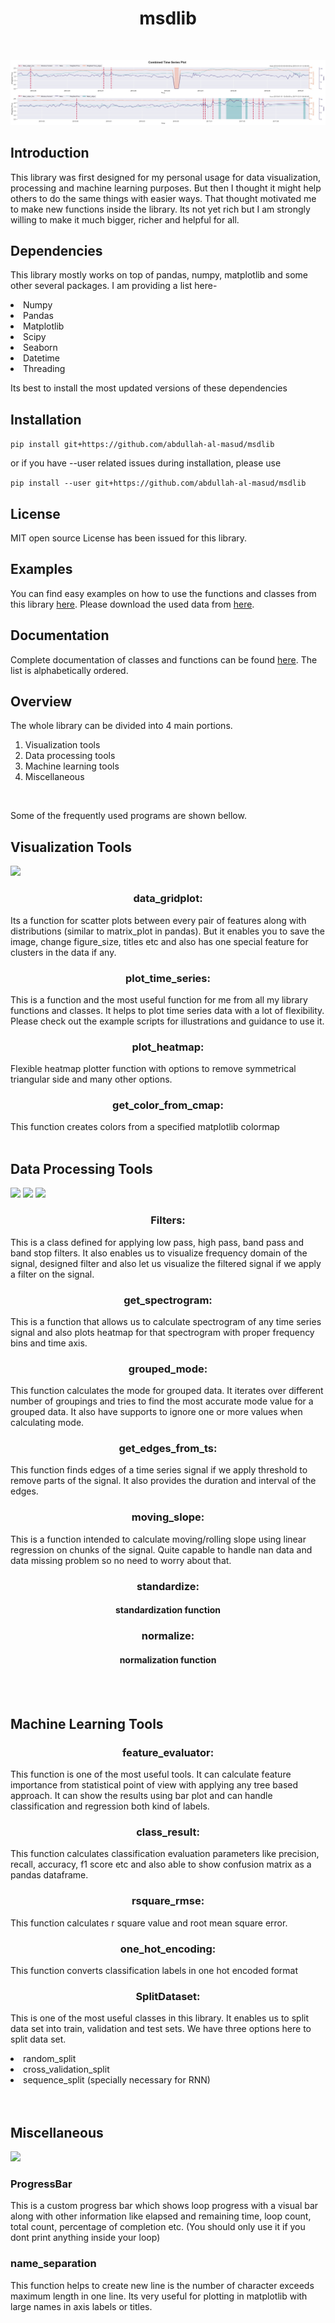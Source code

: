 <center>
<h1>
  msdlib
</h1>
</center>
<br>


![](msdlib/images/Combined%20Time%20Series%20Plot.jpg)
<br>


<h2>
    Introduction
</h2>

This library was first designed for my personal usage for data visualization, processing and machine learning purposes. But then I thought it might help others to do the same things with easier ways. That thought motivated me to make new functions inside the library. Its not yet rich but I am strongly willing to make it much bigger, richer and helpful for all.
<br>


<h2>
    Dependencies
</h2>

This library mostly works on top of pandas, numpy, matplotlib and some other several packages. I am providing a list here-
<li>Numpy</li>
<li>Pandas</li>
<li>Matplotlib</li>
<li>Scipy</li>
<li>Seaborn</li>
<li>Datetime</li>
<li>Threading</li>


Its best to install the most updated versions of these dependencies
<br>


<h2>
  Installation
</h2>

```pip install git+https://github.com/abdullah-al-masud/msdlib```

or if you have --user related issues during installation, please use

```pip install --user git+https://github.com/abdullah-al-masud/msdlib```
<br>


<h2>
    License
</h2>

MIT open source License has been issued for this library.
<br>


<h2>
  Examples
</h2>

You can find easy examples on how to use the functions and classes from this library [here](https://github.com/abdullah-al-masud/msdlib/tree/master/msdlib/examples).
Please download the used data from [here](https://drive.google.com/open?id=15gKhIKcNncteSxJxr0GEC967UwL51l5n).
<br>

<h2>
  Documentation
</h2>

Complete documentation of classes and functions can be found [here](https://github.com/abdullah-al-masud/msdlib/blob/master/DOC.md). The list is alphabetically ordered.

<h2>
    Overview
</h2>

The whole library can be divided into 4 main portions.

1. Visualization tools
2. Data processing tools
3. Machine learning tools
4. Miscellaneous
<br>

Some of the frequently used programs are shown bellow.


<h2>
    Visualization Tools
</h2>

![](msdlib/images/All%20Columns%20Grid%20Plot.jpg)

<center><h3>
    data_gridplot:
</h3></center>

Its a function for scatter plots between every pair of features along with distributions (similar to matrix_plot in pandas). But it enables you to save the image, change figure_size, titles etc and also has one special feature for clusters in the data if any.

<center><h3>
    plot_time_series:
</h3></center>

This is a function and the most useful function for me from all my library functions and classes. It helps to plot time series data with a lot of flexibility. Please check out the example scripts for illustrations and guidance to use it.

<center><h3>
    plot_heatmap:
</h3></center>

Flexible heatmap plotter function with options to remove symmetrical triangular side and many other options.

<center><h3>
    get_color_from_cmap:
</h3></center>

This function creates colors from a specified matplotlib colormap
<br>
<br>


<h2>
    Data Processing Tools
</h2>

![](msdlib/images/filter_spectrum.png)
![](msdlib/images/filtered_freq_spectrum.png)
![](msdlib/images/time_series_filtered.png)

<center><h3>
    Filters:
</h3></center>

This is a class defined for applying low pass, high pass, band pass and band stop filters. It also enables us to visualize frequency domain of the signal, designed filter and also let us visualize the filtered signal if we apply a filter on the signal.

<center><h3>
    get_spectrogram:
</h3></center>

This is a function that allows us to calculate spectrogram of any time series signal and also plots heatmap for that spectrogram with proper frequency bins and time axis.

<center><h3>
    grouped_mode:
</h3></center>

This function calculates the mode for grouped data. It iterates over different number of groupings and tries to find the most accurate mode value for a grouped data. It also have supports to ignore one or more values when calculating mode.

<center><h3>
    get_edges_from_ts:
</h3></center>

This function finds edges of a time series signal if we apply threshold to remove parts of the signal. It also provides the duration and interval of the edges.

<center><h3>
    moving_slope:
</h3></center>

This is a function intended to calculate moving/rolling slope using linear regression on chunks of the signal. Quite capable to handle nan data and data missing problem so no need to worry about that.

<center><h3>
    standardize: <h4>standardization function</h4>
</h3></center>

<center><h3>
    normalize: <h4>normalization function</h4>
</h3></center>
<br>
<br>



<h2>
    Machine Learning Tools
</h2>

<center><h3>
    feature_evaluator:
</h3></center>

This function is one of the most useful tools. It can calculate feature importance from statistical point of view with applying any tree based approach. It can show the results using bar plot and can handle classification and regression both kind of labels.

<center><h3>
    class_result: 
</h3></center>

This function calculates classification evaluation parameters like precision, recall, accuracy, f1 score etc and also able to show confusion matrix as a pandas dataframe.

<center><h3>
    rsquare_rmse: 
</h3></center>

This function calculates r square value and root mean square error.

<center><h3>
    one_hot_encoding: 
</h3></center>

This function converts classification labels in one hot encoded format

<center><h3>
    SplitDataset:
</h3></center>

This is one of the most useful classes in this library. It enables us to split data set into train, validation and test sets. We have three options here to split data set.
    <li>random_split</li>
    <li>cross_validation_split</li>
    <li>sequence_split (specially necessary for RNN)</li>
<br>
<br>


<h2>
    Miscellaneous
</h2>

![](msdlib/images/progressbar_image.PNG)

<h3>
    ProgressBar
</h3>

This is a custom progress bar which shows loop progress with a visual bar along with other information like elapsed and remaining time, loop count, total count, percentage of completion etc. (You should only use it if you dont print anything inside your loop)

<h3>
    name_separation
</h3>

This function helps to create new line is the number of character exceeds maximum length in one line. Its very useful for plotting in matplotlib with large names in axis labels or titles.
